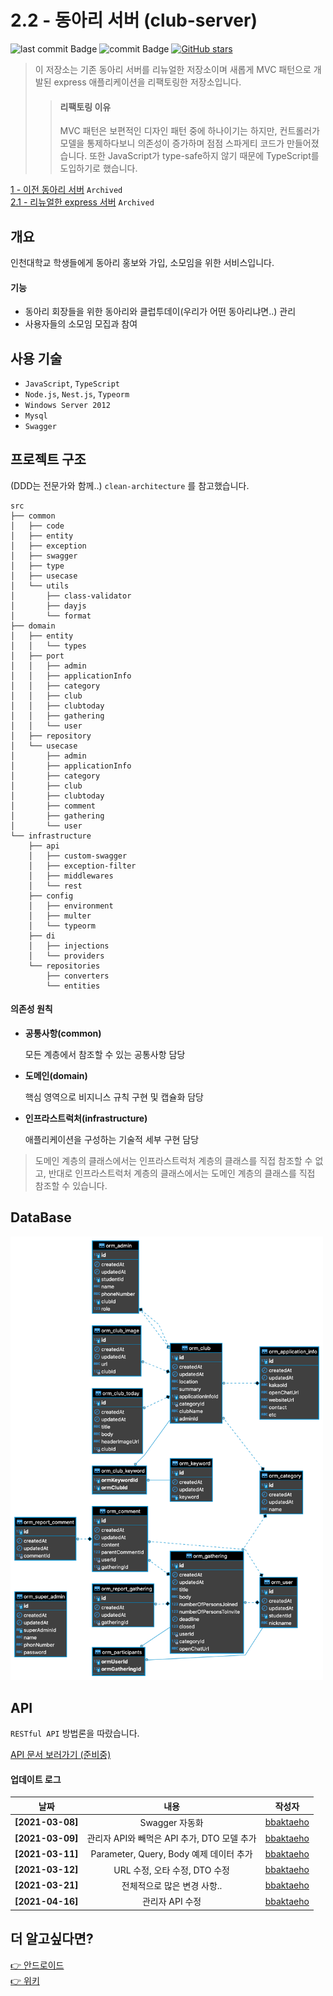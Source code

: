 # 2.2 - 동아리 서버 (club-server)

![last commit Badge](https://img.shields.io/github/last-commit/inu-appcenter/club-server)
![commit Badge](https://img.shields.io/github/commit-activity/y/inu-appcenter/club-server)
[![GitHub stars](https://img.shields.io/github/stars/inu-appcenter/club-server?style=shield)](https://github.com/inu-appcenter/club-server/stargazers)

> 이 저장소는 기존 동아리 서버를 리뉴얼한 저장소이며 새롭게 MVC 패턴으로 개발된 express 애플리케이션을 리팩토링한 저장소입니다. <br>
>
> > #### **리팩토링 이유**
> >
> > MVC 패턴은 보편적인 디자인 패턴 중에 하나이기는 하지만, 컨트롤러가 모델을 통제하다보니 의존성이 증가하며 점점 스파게티 코드가 만들어졌습니다. 또한 JavaScript가 type-safe하지 않기 때문에 TypeScript를 도입하기로 했습니다.

[1 - 이전 동아리 서버](https://github.com/inu-appcenter/inuclub) `Archived` <br>
[2.1 - 리뉴얼한 express 서버](https://github.com/inu-appcenter/InuClub-server-renewal) `Archived` <br>

## 개요

인천대학교 학생들에게 동아리 홍보와 가입, 소모임을 위한 서비스입니다. <br>

#### 기능

- 동아리 회장들을 위한 동아리와 클럽투데이(우리가 어떤 동아리냐면..) 관리
- 사용자들의 소모임 모집과 참여

## 사용 기술

- `JavaScript`, `TypeScript`
- `Node.js`, `Nest.js`, `Typeorm`
- `Windows Server 2012`
- `Mysql`
- `Swagger`

## 프로젝트 구조

(DDD는 전문가와 함께..) `clean-architecture` 를 참고했습니다.

```
src
├── common
│   ├── code
│   ├── entity
│   ├── exception
│   ├── swagger
│   ├── type
│   ├── usecase
│   └── utils
│       ├── class-validator
│       ├── dayjs
│       └── format
├── domain
│   ├── entity
│   │   └── types
│   ├── port
│   │   ├── admin
│   │   ├── applicationInfo
│   │   ├── category
│   │   ├── club
│   │   ├── clubtoday
│   │   ├── gathering
│   │   └── user
│   ├── repository
│   └── usecase
│       ├── admin
│       ├── applicationInfo
│       ├── category
│       ├── club
│       ├── clubtoday
│       ├── comment
│       ├── gathering
│       └── user
└── infrastructure
    ├── api
    │   ├── custom-swagger
    │   ├── exception-filter
    │   ├── middlewares
    │   └── rest
    ├── config
    │   ├── environment
    │   ├── multer
    │   └── typeorm
    ├── di
    │   ├── injections
    │   └── providers
    └── repositories
        ├── converters
        └── entities
```

#### 의존성 원칙

- **공통사항(common)**

  모든 계층에서 참조할 수 있는 공통사항 담당

- **도메인(domain)**

  핵심 영역으로 비지니스 규칙 구현 및 캡슐화 담당

- **인프라스트럭처(infrastructure)**

  애플리케이션을 구성하는 기술적 세부 구현 담당

> 도메인 계층의 클래스에서는 인프라스트럭처 계층의 클래스를 직접 참조할 수 없고, 반대로 인프라스트럭처 계층의 클래스에서는 도메인 계층의 클래스를 직접 참조할 수 있습니다.

## DataBase

<img width="500" src="./docs/inu_club.png"></img>

## API

`RESTful API` 방법론을 따랐습니다.

[API 문서 보러가기 (준비중)]()

#### 업데이트 로그

|       날짜       |                    내용                     |                  작성자                   |
| :--------------: | :-----------------------------------------: | :---------------------------------------: |
| **[2021-03-08]** |               Swagger 자동화                | [bbaktaeho](https://github.com/bbaktaeho) |
| **[2021-03-09]** | 관리자 API와 빼먹은 API 추가, DTO 모델 추가 | [bbaktaeho](https://github.com/bbaktaeho) |
| **[2021-03-11]** |   Parameter, Query, Body 예제 데이터 추가   | [bbaktaeho](https://github.com/bbaktaeho) |
| **[2021-03-12]** |        URL 수정, 오타 수정, DTO 수정        | [bbaktaeho](https://github.com/bbaktaeho) |
| **[2021-03-21]** |         전체적으로 많은 변경 사항..         | [bbaktaeho](https://github.com/bbaktaeho) |
| **[2021-04-16]** |               관리자 API 수정               | [bbaktaeho](https://github.com/bbaktaeho) |

## 더 알고싶다면?

[👉 안드로이드](https://github.com/inu-appcenter/club-android) <br>
[👉 위키]()
